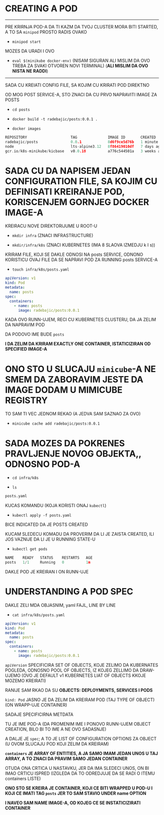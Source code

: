 # CREATING A POD

***

PRE KRIRNJA POD-A DA TI KAZM DA TVOJ CLUSTER MORA BITI STARTED, A TO SA `minipod` PROSTO RADIS OVAKO

- `minipod start`

MOZES DA URADI I OVO

- `eval $(minikube docker-env)` (NISAM SIGURAN ALI MISLIM DA OVO TREBA ZA SVAKI OTVOREN NOVI TERMINAL) (**ALI MISLIM DA OVO NISTA NE RADDI**)

***

SADA CU KREIATI CONFIG FILE, SA KOJIM CU KRIRATI POD DIREKTNO

OD MOG POST SERVICE-A, STO ZNACI DA CU PRVO NAPRAVITI IMAGE ZA POSTS

- `cd posts`

- `docker build -t radebajic/posts:0.0.1 .`
  
- `docker images`

```c
REPOSITORY                    TAG              IMAGE ID       CREATED        SIZE
radebajic/posts               0.0.1            8d6f9ce5d76b   1 minute ago   125MB
node                          lts-alpine3.12   8f86419010df   7 days ago     117MB
gcr.io/k8s-minikube/kicbase   v0.0.18          a776c544501a   3 weeks ago    1.08GB
```

# SADA CU DA NAPISEM JEDAN CONFIGURATION FILE, SA KOJIM CU DEFINISATI KREIRANJE POD, KORISCENJEM GORNJEG DOCKER IMAGE-A

KREIRACU NOVE DIREKTORIJUME U ROOT-U

- `mkdir infra` (ZNACI INFRASTRUCTURE)

- `mkdir/infra/k8s` (ZNACI KUBERNETES (IMA 8 SLAOVA IZMEDJU k I s))

KRIRAM FILE, KOJI SE DAKLE ODNOSI NA posts SERVICE, ODNONO KORISTICU OVAJ FILE DA SE NAPRAVI POD ZA RUNNING posts SERVICE-A

- `touch infra/k8s/posts.yaml`

```yaml
apiVersion: v1
kind: Pod
metadata:
  name: posts
spec:
  containers:
    - name: posts
      image: radebajic/posts:0.0.1
```

KADA OVO RUNN-UJEM, RECI CU KUBERNETES CLUSTERU, DA JA ZELIM DA NAPRAVIM POD

DA PODOVO IME BUDE `posts`

**I DA ZELIM DA KRIRAM EXACTLY ONE CONTAINER, ISTATICIZIRAN OD SPECIFIED IMAGE-A**

# ONO STO U SLUCAJU `minicube`-A NE SMEM DA ZABORAVIM JESTE DA IMAGE DODAM U MIMICUBE REGISTRY

TO SAM TI VEC JEDNOM REKAO (A JEDVA SAM SAZNAO ZA OVO)

- `minicube cache add radebajic/posts:0.0.1`

# SADA MOZES DA POKRENES PRAVLJENJE NOVOG OBJEKTA,, ODNOSNO POD-A

- `cd infra/k8s`

- `ls`

```bash
posts.yaml
```

KUCAS KOMANDU (KOJA KORISTI ONAJ `kubectl`)

- `kubectl apply -f posts.yaml`

BICE INDICATED DA JE POSTS CREATED

KUCAM SLEDECU KOMADU DA PROVERIM DA LI JE ZAISTA CREATED, ILI JOS VAZNIJE DA LI JE U RUNNING STATE-U

- `kubectl get pods`

```c
NAME    READY   STATUS    RESTARTS   AGE
posts   1/1     Running   0          1m

```

DAKLE POD JE KREIRAN I ON RUNN-UJE

# UNDERSTANDING A POD SPEC

DAKLE ZELI MDA OBJASNIM, yaml FAJL, LINE BY LINE

- `cat infra/k8s/posts.yaml`

```yaml
apiVersion: v1
kind: Pod
metadata:
  name: posts
spec:
  containers:
    - name: posts
      image: radebajic/posts:0.0.1

```

`apiVersion` SPECIFICIRA SET OF OBJECTS, KOJE ZELIMO DA KUBERNATES POGLEDA, ODNOSNO POOL OF OBJECTS, IZ KOJEG ZELLIMO DA DRAW-UJEMO (OVO JE DEFAULT v1 KUBERNETES LIAT OF OBJECTS KKOJE MOZEMO KREIRATI)

RANIJE SAM RKAO DA SU **OBJECTS: DEPLOYMENTS, SERVICES I PODS**

`kind: Pod` JASNO JE DA ZELIM DA KREIRAM POD (TAJ TYPE OF OBJECT) (ON WRAPP-UJE CONTAINER)

SADAJE SPECIFICIRNA METDATA

TU JE IME POD-A (DA PROMENIM IME I PONOVO RUNN-UJEM OBJECT CREATION, BILO BI TO IME A NE OVO SADASNJE)

A DALJE JE `spec`; A TO JE LIST OF CONFIGURATION OPTIONS ZA OBJECT (U OVOM SLUCAJU POD KOJI ZELIM DA KREIRAM)

**`containers` JE ARRAY OF ENTITIES, A JA SAMO IMAM JEDAN UNOS U TAJ ARRAY, A TO ZNACI DA PRAVIM SAMO JEDAN CONTAINER**

OTUDA ONA CRTICA U NASTAVKU, JER DA IMA SLEDECI UNOS, ON BI IMAO CRTICU ISPRED (IZGLEDA DA TO ODREDJUJE DA SE RADI O ITEMU containers LISTE)

**ONO STO SE KREIRA JE CONTAINER, KOJI CE BITI WRAPPED U POD-U I KOJI CE IMATI TAG `posts` JER TO SAM STAVIO UNDER name OPTION**

**I NAVEO SAM NAME IMAGE-A, OD KOJEG CE SE INSTATICIZIRATI CONTAINER**


